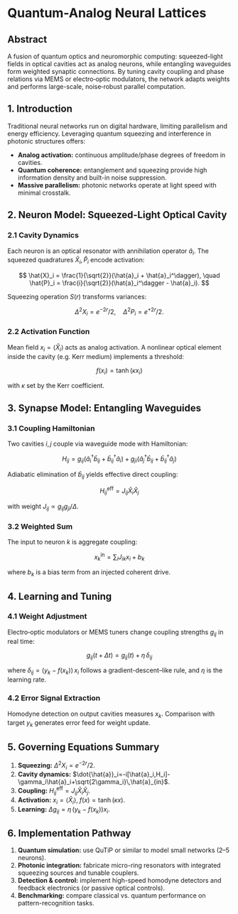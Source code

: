 # Quantum-Analog Neural Lattices

## Abstract

A fusion of quantum optics and neuromorphic computing: squeezed-light fields in optical cavities act as analog neurons, while entangling waveguides form weighted synaptic connections. By tuning cavity coupling and phase relations via MEMS or electro‑optic modulators, the network adapts weights and performs large-scale, noise‑robust parallel computation.

## 1. Introduction

Traditional neural networks run on digital hardware, limiting parallelism and energy efficiency. Leveraging quantum squeezing and interference in photonic structures offers:

* **Analog activation:** continuous amplitude/phase degrees of freedom in cavities.
* **Quantum coherence:** entanglement and squeezing provide high information density and built-in noise suppression.
* **Massive parallelism:** photonic networks operate at light speed with minimal crosstalk.

## 2. Neuron Model: Squeezed-Light Optical Cavity

### 2.1 Cavity Dynamics

Each neuron is an optical resonator with annihilation operator $\hat{a}_i$. The squeezed quadratures $\hat{X}_i, \hat{P}_i$ encode activation:

$$
\hat{X}_i = \frac{1}{\sqrt{2}}(\hat{a}_i + \hat{a}_i^\dagger),
\quad
\hat{P}_i = \frac{i}{\sqrt{2}}(\hat{a}_i^\dagger - \hat{a}_i).
$$

Squeezing operation $S(r)$ transforms variances:

$$
\Delta^2 X_i = e^{-2r}/2,
\quad
\Delta^2 P_i = e^{+2r}/2.
$$

### 2.2 Activation Function

Mean field $x_i = \langle \hat{X}_i \rangle$ acts as analog activation. A nonlinear optical element inside the cavity (e.g. Kerr medium) implements a threshold:

$$
f(x_i) = \tanh(\kappa x_i)
$$

with $\kappa$ set by the Kerr coefficient.

## 3. Synapse Model: Entangling Waveguides

### 3.1 Coupling Hamiltonian

Two cavities $i,j$ couple via waveguide mode with Hamiltonian:

$$
H_{ij} = g_{ij}(\hat{a}_i^\dagger \hat{b}_{ij} + \hat{b}_{ij}^\dagger \hat{a}_i) + g_{ji}(\hat{a}_j^\dagger \hat{b}_{ij} + \hat{b}_{ij}^\dagger \hat{a}_j)
$$

Adiabatic elimination of $\hat{b}_{ij}$ yields effective direct coupling:

$$
H^{\mathrm{eff}}_{ij} = J_{ij} \hat{X}_i \hat{X}_j
$$

with weight $J_{ij} \propto g_{ij}g_{ji}/\Delta$.

### 3.2 Weighted Sum

The input to neuron $k$ is aggregate coupling:

$$
x_k^{\mathrm{in}} = \sum_{i} J_{ik} x_i + b_k
$$

where $b_k$ is a bias term from an injected coherent drive.

## 4. Learning and Tuning

### 4.1 Weight Adjustment

Electro‑optic modulators or MEMS tuners change coupling strengths $g_{ij}$ in real time:

$$
g_{ij}(t+\Delta t) = g_{ij}(t) + \eta \,\delta_{ij}
$$

where $\delta_{ij} = (y_k - f(x_k))\,x_i$ follows a gradient-descent–like rule, and $\eta$ is the learning rate.

### 4.2 Error Signal Extraction

Homodyne detection on output cavities measures $x_k$. Comparison with target $y_k$ generates error feed for weight update.

## 5. Governing Equations Summary

1. **Squeezing:** $\Delta^2 X_i=e^{-2r}/2$.
2. **Cavity dynamics:** $\dot{\hat{a}}_i=-i[\hat{a}_i,H_i]-\gamma_i\hat{a}_i+\sqrt{2\gamma_i}\,\hat{a}_{in}$.
3. **Coupling:** $H^{\mathrm{eff}}_{ij}=J_{ij}\hat{X}_i\hat{X}_j$.
4. **Activation:** $x_i=\langle\hat{X}_i\rangle,\; f(x)=\tanh(\kappa x)$.
5. **Learning:** $\Delta g_{ij}=\eta\,(y_k-f(x_k))x_i$.

## 6. Implementation Pathway

1. **Quantum simulation:** use QuTiP or similar to model small networks (2–5 neurons).
2. **Photonic integration:** fabricate micro-ring resonators with integrated squeezing sources and tunable couplers.
3. **Detection & control:** implement high-speed homodyne detectors and feedback electronics (or passive optical controls).
4. **Benchmarking:** compare classical vs. quantum performance on pattern-recognition tasks.

